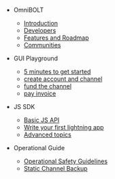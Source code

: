 - OmniBOLT 
    - [Introduction](README.md) 
    - [Developers](OBD-README.md) 
    - [Features and Roadmap](features.md)
    - [Communities](communities.md)

- GUI Playground
    - [5 minutes to get started](GUI-tool.md) 
    - [create account and channel](gui-account-channel.md)
    - [fund the channel](gui-fund-channel.md)
    - [pay invoice](gui-pay-invoice.md)

- JS SDK
    - [Basic JS API](js-sdk.md) 
    - [Write your first lightning app](js-sdk-5mins.md) 
    - [Advanced topics](advanced.md) 

- Operational Guide
    - [Operational Safety Guidelines](safety-guidelines.md) 
    - [Static Channel Backup](static-channel-backup.md) 

